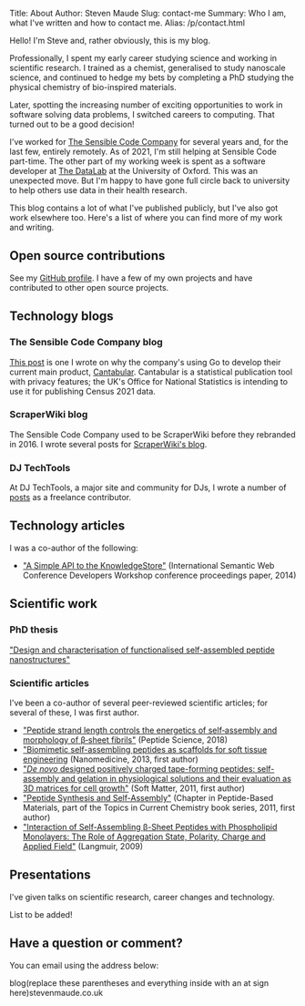 Title: About
Author: Steven Maude
Slug: contact-me
Summary: Who I am, what I've written and how to contact me.
Alias: /p/contact.html

Hello! I'm Steve and, rather obviously, this is my blog.

Professionally, I spent my early career studying science and working in
scientific research. I trained as a chemist, generalised to study
nanoscale science, and continued to hedge my bets by completing a PhD
studying the physical chemistry of bio-inspired materials.

Later, spotting the increasing number of exciting opportunities to work
in software solving data problems, I switched careers to computing.
That turned out to be a good decision!

I've worked for [The Sensible Code Company](https://sensiblecode.io) for
several years and, for the last few, entirely remotely. As of 2021, I'm
still helping at Sensible Code part-time. The other part of my working
week is spent as a software developer at [The
DataLab](https://www.thedatalab.org) at the University of Oxford. This
was an unexpected move. But I'm happy to have gone full circle back to
university to help others use data in their health research.

This blog contains a lot of what I've published publicly, but I've also
got work elsewhere too. Here's a list of where you can find more of my
work and writing.

## Open source contributions

See my [GitHub profile](https://github.com/StevenMaude). I have a few of
my own projects and have contributed to other open source projects.

## Technology blogs

### The Sensible Code Company blog

[This post](https://medium.com/@SensibleCode/go-cantabular-f117a98adf02)
is one I wrote on why the company's using Go to develop their current
main product, [Cantabular](https://cantabular.com/). Cantabular is a
statistical publication tool with privacy features; the UK's Office
for National Statistics is intending to use it for publishing Census 2021
data.

### ScraperWiki blog

The Sensible Code Company used to be ScraperWiki before they rebranded
in 2016. I wrote several posts for [ScraperWiki's
blog](https://scraperwiki.com/author/stevenmaude/).

### DJ TechTools

At DJ TechTools, a major site and community for DJs, I wrote a number of
[posts](https://djtechtools.com/author/stevenmaude/) as a freelance
contributor.

## Technology articles

I was a co-author of the following:

* ["A Simple API to the
  KnowledgeStore"](https://dl.acm.org/doi/10.5555/2878379.2878381)
  (International Semantic Web Conference Developers Workshop conference
  proceedings paper, 2014)

## Scientific work

### PhD thesis

["Design and characterisation of functionalised self-assembled peptide
nanostructures"](https://ethos.bl.uk/OrderDetails.do?uin=uk.bl.ethos.555840)

### Scientific articles

I've been a co-author of several peer-reviewed scientific articles; for
several of these, I was first author.

* ["Peptide strand length controls the energetics of self‐assembly and
  morphology of β‐sheet fibrils"](https://doi.org/10.1002/bip.23073)
  (Peptide Science, 2018)
* ["Biomimetic self-assembling peptides as scaffolds for soft tissue engineering](https://doi.org/10.2217/nnm.13.65) (Nanomedicine, 2013, first author)
* ["*De novo* designed positively charged tape-forming peptides:
  self-assembly and gelation in physiological solutions and their
  evaluation as 3D matrices for cell
  growth"](https://doi.org/10.1039/C0SM00974A) (Soft Matter, 2011, first author)
* ["Peptide Synthesis and
  Self-Assembly"](https://doi.org/10.1007/128_2011_234)
  (Chapter in Peptide-Based Materials, part of the Topics in Current Chemistry book series, 2011, first author)
* ["Interaction of Self-Assembling β-Sheet Peptides with Phospholipid
  Monolayers: The Role of Aggregation State, Polarity, Charge and
  Applied Field"](https://doi.org/10.1021/la803368r) (Langmuir, 2009)

## Presentations

I've given talks on scientific research, career changes and technology.

List to be added!

## Have a question or comment?

You can email using the address below:

blog(replace these parentheses and everything inside with an at sign
here)stevenmaude.co.uk
